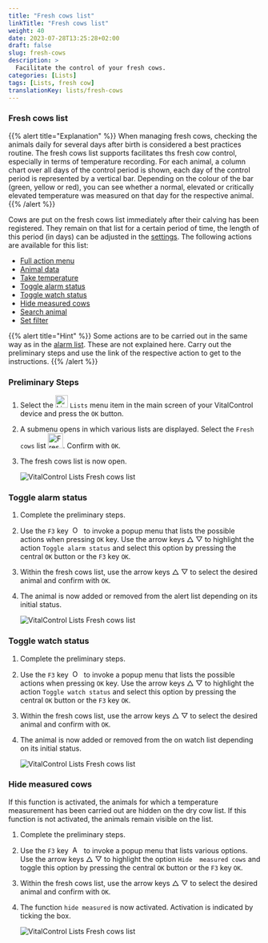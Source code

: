 ```yaml
---
title: "Fresh cows list"
linkTitle: "Fresh cows list"
weight: 40
date: 2023-07-28T13:25:28+02:00
draft: false
slug: fresh-cows
description: >
  Facilitate the control of your fresh cows.
categories: [Lists]
tags: [Lists, fresh cow]
translationKey: lists/fresh-cows
---
```

### Fresh cows list

{{% alert title="Explanation" %}}
When managing fresh cows, checking the animals daily for several days after birth is considered a best practices routine. The fresh cows list supports facilitates ths fresh cow control, especially in terms of temperature recording. For each animal, a column chart over all days of the control period is shown, each day of the control period is represented by a vertical bar. Depending on the colour of the bar (green, yellow or red), you can see whether a normal, elevated or critically elevated temperature was measured on that day for the respective animal.
{{% /alert %}}

Cows are put on the fresh cows list immediately after their calving has been registered. They remain on that list for a certain period of time, the length of this period (in days) can be adjusted in the [settings](../../settings/recording-animal-data/#control-period-fresh-milkers).
 The following actions are available for this list:

- [Full action menu](../alarm/#full-action-menu)
- [Animal data](../alarm/#animal-data)
- [Take temperature](../alarm/#take-temperature)
- [Toggle alarm status](#toggle-alarm-status)
- [Toggle watch status](#toggle-watch-status)
- [Hide measured cows](#hide-measured-cows)
- [Search animal](../alarm/#search-animal)
- [Set filter](../alarm/#set-filter)

{{% alert title="Hint" %}}
Some actions are to be carried out in the same way as in the [alarm list](../alarm). These are not explained here. Carry out the preliminary steps and use the link of the respective action to get to the instructions.
{{% /alert %}}

### Preliminary Steps

1. Select the <img src="/icons/main/lists.svg" width="25" align="bottom" alt="Lists" /> `Lists` menu item in the main screen of your VitalControl device and press the `OK` button.

2. A submenu opens in which various lists are displayed. Select the `Fresh cows` list <img src="/icons/lists/freshcows.svg" width="30" align="bottom" alt="Fresh-cows" />. Confirm with `OK`.

3. The fresh cows list is now open.

   ![VitalControl Lists Fresh cows list](../images/firststeps4.png "Fresh cow list")

### Toggle alarm status

1. Complete the preliminary steps.

2. Use the `F3` key &nbsp;<img src="/icons/footer/open-popup.svg" width="15" align="bottom" alt="Open popup" />&nbsp; to invoke a popup menu that lists the possible actions when pressing `OK` key. Use the arrow keys △ ▽ to highlight the action `Toggle alarm status` and select this option by pressing the central `OK` button or the `F3` key `OK`.

3. Within the fresh cows list, use the arrow keys △ ▽ to select the desired animal and confirm with `OK`.

4. The animal is now added or removed from the alert list depending on its initial status.

   ![VitalControl Lists Fresh cows list](../images/togglealarmstatus.png "Toggle alarm status")

### Toggle watch status

1. Complete the preliminary steps.

2. Use the `F3` key &nbsp;<img src="/icons/footer/open-popup.svg" width="15" align="bottom" alt="Open popup" />&nbsp; to invoke a popup menu that lists the possible actions when pressing `OK` key. Use the arrow keys △ ▽ to highlight the action `Toggle watch status` and select this option by pressing the central `OK` button or the `F3` key `OK`.

3. Within the fresh cows list, use the arrow keys △ ▽ to select the desired animal and confirm with `OK`.

4. The animal is now added or removed from the on watch list depending on its initial status.

   ![VitalControl Lists Fresh cows list](../images/togglewatchstatus.png "Toggle watch status")

### Hide measured cows

If this function is activated, the animals for which a temperature measurement has been carried out are hidden on the dry cow list. If this function is not activated, the animals remain visible on the list.

1. Complete the preliminary steps.

2. Use the `F3` key &nbsp;<img src="/icons/footer/open-popup.svg" width="15" align="bottom" alt="Actions" />&nbsp; to invoke a popup menu that lists various options. Use the arrow keys △ ▽ to highlight the option `Hide  measured cows` and toggle this option by pressing the central `OK` button or the `F3` key `OK`.

3. Within the fresh cows list, use the arrow keys △ ▽ to select the desired animal and confirm with `OK`.

4. The function `hide measured` is now activated. Activation is indicated by ticking the box.

   ![VitalControl Lists Fresh cows list](../images/hidemeasuredcows.png "Hide measured cows")
